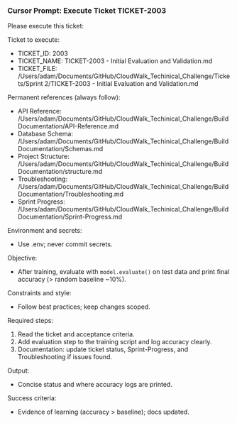 ### Cursor Prompt: Execute Ticket TICKET-2003

Please execute this ticket:

Ticket to execute:
- TICKET_ID: 2003
- TICKET_NAME: TICKET-2003 - Initial Evaluation and Validation.md
- TICKET_FILE: /Users/adam/Documents/GitHub/CloudWalk_Techinical_Challenge/Tickets/Sprint 2/TICKET-2003 - Initial Evaluation and Validation.md

Permanent references (always follow):
- API Reference: /Users/adam/Documents/GitHub/CloudWalk_Techinical_Challenge/Build Documentation/API-Reference.md
- Database Schema: /Users/adam/Documents/GitHub/CloudWalk_Techinical_Challenge/Build Documentation/Schemas.md
- Project Structure: /Users/adam/Documents/GitHub/CloudWalk_Techinical_Challenge/Build Documentation/structure.md
- Troubleshooting: /Users/adam/Documents/GitHub/CloudWalk_Techinical_Challenge/Build Documentation/Troubleshooting.md
- Sprint Progress: /Users/adam/Documents/GitHub/CloudWalk_Techinical_Challenge/Build Documentation/Sprint-Progress.md

Environment and secrets:
- Use .env; never commit secrets.

Objective:
- After training, evaluate with `model.evaluate()` on test data and print final accuracy (> random baseline ~10%).

Constraints and style:
- Follow best practices; keep changes scoped.

Required steps:
1) Read the ticket and acceptance criteria.
2) Add evaluation step to the training script and log accuracy clearly.
3) Documentation: update ticket status, Sprint-Progress, and Troubleshooting if issues found.

Output:
- Concise status and where accuracy logs are printed.

Success criteria:
- Evidence of learning (accuracy > baseline); docs updated. 